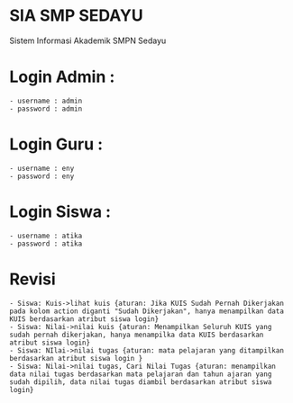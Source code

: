 # SIA SMP SEDAYU
Sistem Informasi Akademik SMPN Sedayu

# Login Admin :
    - username : admin
    - password : admin

# Login Guru :
    - username : eny
    - password : eny

# Login Siswa :
    - username : atika
    - password : atika

# Revisi
    - Siswa: Kuis->lihat kuis {aturan: Jika KUIS Sudah Pernah Dikerjakan pada kolom action diganti "Sudah Dikerjakan", hanya menampilkan data KUIS berdasarkan atribut siswa login}
    - Siswa: Nilai->nilai kuis {aturan: Menampilkan Seluruh KUIS yang sudah pernah dikerjakan, hanya menampilka data KUIS berdasarkan atribut siswa login}
    - Siswa: NIlai->nilai tugas {aturan: mata pelajaran yang ditampilkan berdasarkan atribut siswa login }
    - Siswa: Nilai->nilai tugas, Cari Nilai Tugas {aturan: menampilkan data nilai tugas berdasarkan mata pelajaran dan tahun ajaran yang sudah dipilih, data nilai tugas diambil berdasarkan atribut siswa login}